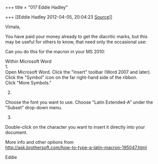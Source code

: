 +++
title = "017 Eddie Hadley"

+++
[[Eddie Hadley	2012-04-05, 20:04:23 [Source](https://groups.google.com/g/samskrita/c/hKTUrF6zhos)]]



Vimala,

You have paid your money already to get the diacritic marks, but this  
may be useful for others to know, that need only the occasional use:

  
Can you do this for the macron in your MS 2010:

Within Microsoft Word  
1.  
Open Microsoft Word. Click the "Insert" toolbar (Word 2007 and later).  
Click the "Symbol" icon on the far right-hand side of the ribbon.  
Click "More Symbols."

2.  
Choose the font you want to use. Choose "Latin Extended-A" under the  
"Subset" drop-down menu.

3.  
Double-click on the character you want to insert it directly into your  
document.

  
More info and other options from  
<http://ask.brothersoft.com/how-to-type-a-latin-macron-195047.html>

  
Eddie

